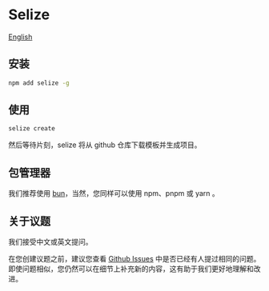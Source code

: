 # Selize

[English](docs/readme/README_EN.md)

## 安装
```sh
npm add selize -g
```

## 使用
```sh
selize create
```
然后等待片刻，selize 将从 github 仓库下载模板并生成项目。

## 包管理器
我们推荐使用 [bun](https://bun.sh)，当然，您同样可以使用 npm、pnpm 或 yarn 。

## 关于议题
我们接受中文或英文提问。

在您创建议题之前，建议您查看 [Github Issues](https://github.com/snroe/selize/issues) 中是否已经有人提过相同的问题。即使问题相似，您仍然可以在细节上补充新的内容，这有助于我们更好地理解和改进。

